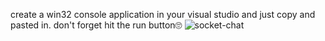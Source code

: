 create a win32 console application in your visual studio and just copy and pasted in.
don't forget hit the run button🙄
![socket-chat](http://blog.feihao.me/images/socket-chat.png)
